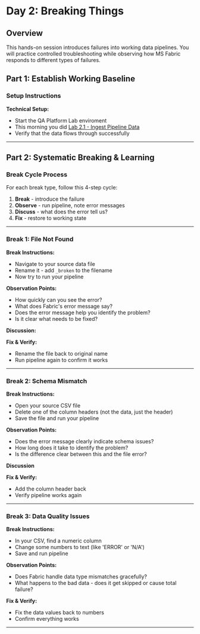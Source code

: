 # Day 2: Breaking Things

## Overview

This hands-on session introduces failures into working data pipelines.
You will practice controlled troubleshooting while observing how MS Fabric responds to different types of failures.

## Part 1: Establish Working Baseline

### Setup Instructions

**Technical Setup:**

- Start the QA Platform Lab enviroment
- This morning you did [Lab 2.1 - Ingest Pipeline Data](../labs/04-ingest-pipeline.md)
- Verify that the data flows through successfully

---

## Part 2: Systematic Breaking & Learning

### Break Cycle Process

For each break type, follow this 4-step cycle:

1. **Break**   - introduce the failure
2. **Observe** - run pipeline, note error messages
3. **Discuss** - what does the error tell us?
4. **Fix**     - restore to working state

---

### Break 1: File Not Found

**Break Instructions:**

- Navigate to your source data file
- Rename it - add `_broken` to the filename
- Now try to run your pipeline

**Observation Points:**

- How quickly can you see the error?
- What does Fabric's error message say?
- Does the error message help you identify the problem?
- Is it clear what needs to be fixed?

**Discussion:**

**Fix & Verify:**

- Rename the file back to original name
- Run pipeline again to confirm it works

---

### Break 2: Schema Mismatch

**Break Instructions:**

- Open your source CSV file
- Delete one of the column headers (not the data, just the header)
- Save the file and run your pipeline

**Observation Points:**

- Does the error message clearly indicate schema issues?
- How long does it take to identify the problem?
- Is the difference clear between this and the file error?

**Discussion**

**Fix & Verify:**

- Add the column header back
- Verify pipeline works again

---

### Break 3: Data Quality Issues

**Break Instructions:**

- In your CSV, find a numeric column
- Change some numbers to text (like 'ERROR' or 'N/A')
- Save and run pipeline

**Observation Points:**

- Does Fabric handle data type mismatches gracefully?
- What happens to the bad data - does it get skipped or cause total failure?

**Fix & Verify:**

- Fix the data values back to numbers
- Confirm everything works

---
